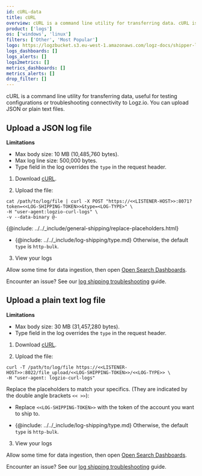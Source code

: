 ```yaml
---
id: cURL-data
title: cURL
overview: cURL is a command line utility for transferring data. cURL is a quick and easy way to test your configuration or troubleshoot your connectivity to Logz.io.
product: ['logs']
os: ['windows', 'linux']
filters: ['Other', 'Most Popular']
logo: https://logzbucket.s3.eu-west-1.amazonaws.com/logz-docs/shipper-logos/curl.svg
logs_dashboards: []
logs_alerts: []
logs2metrics: []
metrics_dashboards: []
metrics_alerts: []
drop_filter: []
---
```



 

cURL is a command line utility for transferring data, useful for testing configurations or troubleshooting connectivity to Logz.io. You can upload JSON or plain text files.

## Upload a JSON log file

**Limitations**

* Max body size: 10 MB (10,485,760 bytes).
* Max log line size: 500,000 bytes.
* Type field in the log overrides the `type` in the request header.

1. Download [cURL](https://curl.haxx.se/download.html).

2. Upload the file:


```shell 
cat /path/to/log/file | curl -X POST "https://<<LISTENER-HOST>>:8071?token=<<LOG-SHIPPING-TOKEN>>&type=<LOG-TYPE>" \
-H "user-agent:logzio-curl-logs" \
-v --data-binary @-
```

{@include: ../../_include/general-shipping/replace-placeholders.html}

* {@include: ../../_include/log-shipping/type.md} Otherwise, the default `type` is `http-bulk`.

3. View your logs

Allow some time for data ingestion, then open [Open Search Dashboards](https://app.logz.io/#/dashboard/osd).

Encounter an issue? See our [log shipping troubleshooting](https://docs.logz.io/docs/user-guide/log-management/troubleshooting/log-shipping-troubleshooting/) guide.

 
## Upload a plain text log file



**Limitations**

* Max body size: 30 MB (31,457,280 bytes).
* Type field in the log overrides the `type` in the request header.


1. Download [cURL](https://curl.haxx.se/download.html).

2. Upload the file:


```shell
curl -T /path/to/log/file https://<<LISTENER-HOST>>:8022/file_upload/<<LOG-SHIPPING-TOKEN>>/<<LOG-TYPE>> \
-H "user-agent: logzio-curl-logs"
```

Replace the placeholders to match your specifics. (They are indicated by the double angle brackets `<< >>`):

* Replace `<<LOG-SHIPPING-TOKEN>>` with the token of the account you want to ship to.

* {@include: ../../_include/log-shipping/type.md} Otherwise, the default `type` is `http-bulk`.

3. View your logs

Allow some time for data ingestion, then open [Open Search Dashboards](https://app.logz.io/#/dashboard/osd).

Encounter an issue? See our [log shipping troubleshooting](https://docs.logz.io/docs/user-guide/log-management/troubleshooting/log-shipping-troubleshooting/) guide.

 

  
